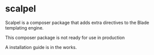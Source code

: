 # scalpel
Scalpel is a composer package that adds extra directives to the Blade templating engine.


This composer package is not ready for use in production

A installation guide is in the works.
